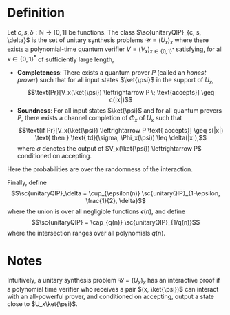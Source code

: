 # Definition
Let $c, s, \delta : \mathbb{N} \rightarrow [0, 1]$ be functions. The class $\sc{unitaryQIP}_{c, s, \delta}$ is the set of unitary synthesis problems $\mathcal{U} = (U_x)_x$ where there exists a polynomial-time quantum verifier $V = (V_x)_{x \in \{0, 1\}^*}$ satisfying, for all $x \in \{0, 1\}^*$ of sufficiently large length, 
- **Completeness**: There exists a quantum prover $P$ (called an *honest prover*) such that for all input states $\ket{\psi}$ in the support of $U_x$, 
$$\text{Pr}[V_x(\ket{\psi}) \leftrightarrow P \; \text{accepts}] \geq c(|x|)$$
- **Soundness**: For all input states $\ket{\psi}$ and for all quantum provers $P$, there exists a channel completion of $\Phi_x$ of $U_x$ such that 
$$\text{if  Pr}[V_x(\ket{\psi}) \leftrightarrow P \text{ accepts}] \geq s(|x|) \text{ then } \text{ td}(\sigma, \Phi_x(\psi)) \leq \delta(|x|),$$
   where $\sigma$ denotes the output of $V_x(\ket{\psi}) \leftrightarrow P$ conditioned on accepting. 

Here the probabilities are over the randomness of the interaction. 

Finally, define 
$$\sc{unitaryQIP}_\delta = \cup_{\epsilon(n)} \sc{unitaryQIP}_{1-\epsilon, \frac{1}{2}, \delta}$$
where the union is over all negligible functions $\epsilon(n)$, and define 
$$\sc{unitaryQIP} = \cap_{q(n)} \sc{unitaryQIP}_{1/q(n)}$$
where the intersection ranges over all polynomials $q(n)$. 

# Notes 
Intuitively, a unitary synthesis problem $\mathcal{U} = (U_x)_x$ has an interactive proof if a polynomial time verifier who receives a pair $(x, \ket{\psi})$ can interact with an all-powerful prover, and conditioned on accepting, output a state close to $U_x\ket{\psi}$. 

